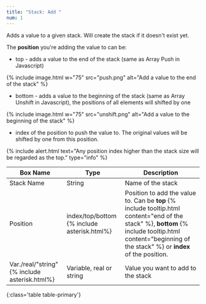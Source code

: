 ```yaml
---
title: "Stack: Add "
num: 1
---
```


Adds a value to a given stack. Will create the stack if it doesn't exist yet.

The **position** you're adding the value to can be: 

- top - adds a value to the end of the stack (same as Array Push in Javascript)

{% include image.html w="75" src="push.png" alt="Add a value to the end of the stack" %}

- bottom - adds a value to the beginning of the stack (same as Array Unshift in Javascript), the positions of all elements will shifted by one

{% include image.html w="75" src="unshift.png" alt="Add a value to the beginning of the stack" %}

- index of the position to push the value to. The original values will be shifted by one from this position. 

{% include alert.html text="Any position index higher than the stack size will be regarded as the top." type="info" %} 

| Box Name | Type | Description | 
|-------|--------|--------
|Stack Name	|String	| Name of the stack
|Position|index/top/bottom {% include asterisk.html%}|Position to add the value to. Can be **top** {% include tooltip.html content="end of the stack" %}, **bottom** {% include tooltip.html content="beginning of the stack" %} or **index** of the position. 
|Var./real/"string" {% include asterisk.html%}| Variable, real or string | Value you want to add to the stack
{:class='table table-primary'}









